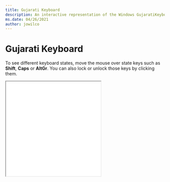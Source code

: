```yaml
---
title: Gujarati Keyboard
description: An interactive representation of the Windows GujaratiKeyboard. To see different keyboard states, click or move the mouse over the state keys.
ms.date: 04/26/2021
author: jowilco
---
```


# Gujarati Keyboard

To see different keyboard states, move the mouse over state keys such as **Shift**, **Caps** or **AltGr**. You can also lock or unlock those keys by clicking them.

<iframe src="kbdinguj.html" height="300"></iframe>
